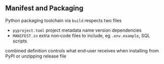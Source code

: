 ## Manifest and Packaging

Python packaging toolchain via `build` respects two files
- `pyproject.toml` project metadata name version dependencies
- `MANIFEST.in` extra non‑code files to include, eg `.env.example`, SQL scripts

combined definition controls what end‑user receives when installing from PyPI or unzipping release file

